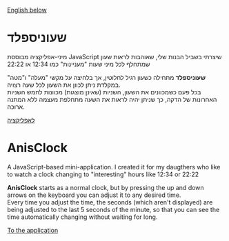 [English below](#english)
# שעוניספלד
מיני-אפליקציה מבוססת JavaScript שיצרתי בשביל הבנות שלי, שאוהבות לראות שעון שמתחלף לכל מיני שעות "מעניינות" כמו 12:34 או 22:22

**שעוניספלד** מתחילה כשעון רגיל לחלוטין, אך בלחיצה על מקשי "מעלה" ו"מטה" במקלדת ניתן לכוון את השעון לכל שעה רצויה.  
בכל פעם כשמכוונים את השעון, השניות (שאינן מוצגות) מכוונות לחמש השניות האחרונות של הדקה, כך שניתן יהיה לראות את השעה מתחלפת מעצמה ללא המתנה ארוכה.

[לאפליקציה](https://noamanisfeld.github.io/AnisClock/)

<span id="english"></span>
# AnisClock
A JavaScript-based mini-application. I created it for my daugthers who like to watch a clock changing to "interesting" hours like 12:34 or 22:22

**AnisClock** starts as a normal clock, but by pressing the up and down arrows on the keyboard you can adjust it to any desired time.  
Every time you adjust the time, the seconds (which aren't displayed) are being adjusted to the last 5 seconds of the minute, so that you can see the time automatically changing without waiting for long.

[To the application](https://noamanisfeld.github.io/AnisClock/)
